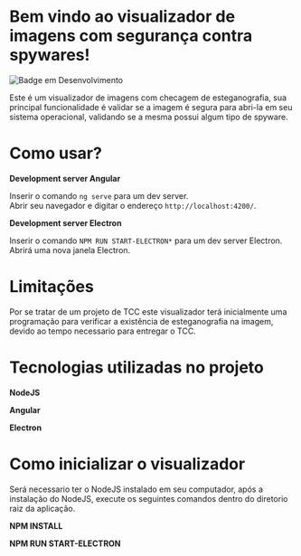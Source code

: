 # Bem vindo ao visualizador de imagens com segurança contra spywares!
![Badge em Desenvolvimento](http://img.shields.io/static/v1?label=STATUS&message=EM%20DESENVOLVIMENTO&color=GREEN&style=for-the-badge) 

Este é um visualizador de imagens com checagem de esteganografia, sua principal funcionalidade é validar se a imagem é segura para abri-la em seu sistema operacional, validando se a mesma possui algum tipo de spyware.
# Como usar?
**Development server Angular**

  Inserir o comando  `ng serve` para um dev server.  
  Abrir seu navegador e digitar o endereço `http://localhost:4200/`.
  
**Development server Electron**

  Inserir o comando  `NPM RUN START-ELECTRON*` para um dev server Electron. 
  Abrirá uma nova janela Electron.
  
# Limitações
Por se tratar de um projeto de TCC este visualizador terá inicialmente uma programação para verificar a existência de esteganografia na imagem, devido ao tempo necessario para entregar o TCC. 

# Tecnologias utilizadas no projeto

 **NodeJS**
 
  **Angular**
  
  **Electron**

  
  # Como inicializar o visualizador
  Será necessario ter o NodeJS instalado em seu computador, após a instalação do NodeJS, execute os seguintes comandos dentro do diretorio raiz da aplicação.

  
  **NPM INSTALL**
  
  **NPM RUN START-ELECTRON**

